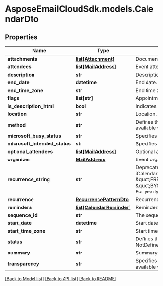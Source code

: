 # AsposeEmailCloudSdk.models.CalendarDto
## Properties
Name | Type | Description | Notes
------------ | ------------- | ------------- | -------------
**attachments** | [**list[Attachment]**](Attachment.md) | Document attachments. | [optional] 
**attendees** | [**list[MailAddress]**](MailAddress.md) | Event attendees. | 
**description** | **str** | Description. | [optional] 
**end_date** | **datetime** | End date. | 
**end_time_zone** | **str** | End time zone. | [optional] 
**flags** | **list[str]** | Appointment flags. Items: Enumerates iCalendar flags. Enum, available values: None, AllDayEvent | [optional] 
**is_description_html** | **bool** | Indicates if description is in HTML format. | 
**location** | **str** | Location. | 
**method** | **str** | Defines the iCalendar object method type associated with the calendar document. Enum, available values: None, Publish, Request, Reply, Add, Cancel, Refresh, Counter, DeclineCounter | 
**microsoft_busy_status** | **str** | Specifies the BUSY status. Enum, available values: NotDefined, Free, Tentative, Busy, Oof | 
**microsoft_intended_status** | **str** | Specifies the INTENDED status. Enum, available values: NotDefined, Free, Tentative, Busy, Oof | 
**optional_attendees** | [**list[MailAddress]**](MailAddress.md) | Optional attendees.              | [optional] 
**organizer** | [**MailAddress**](MailAddress.md) | Event organizer.              | 
**recurrence_string** | **str** | Deprecated, use &#39;Recurrence&#39; property. String representation of recurrence pattern (See iCalendar RFC, \&quot;Recurrence rule\&quot; section). For example:               For daily recurrence:         \&quot;FREQ&#x3D;DAILY;COUNT&#x3D;10;WKST&#x3D;MO\&quot;                   For monthly recurrence:         \&quot;BYSETPOS&#x3D;1;BYDAY&#x3D;MO,TU,WE,TH,FR;FREQ&#x3D;MONTHLY;INTERVAL&#x3D;10;WKST&#x3D;MO\&quot;                   For yearly recurrence:         \&quot;BYMONTHDAY&#x3D;30;BYMONTH&#x3D;1;FREQ&#x3D;YEARLY;WKST&#x3D;MO\&quot;                    | [optional] 
**recurrence** | [**RecurrencePatternDto**](RecurrencePatternDto.md) | Recurrence pattern              | [optional] 
**reminders** | [**list[CalendarReminder]**](CalendarReminder.md) | Reminders. | [optional] 
**sequence_id** | **str** | The sequence id. Read only. | [optional] 
**start_date** | **datetime** | Start date. | 
**start_time_zone** | **str** | Start time zone. | [optional] 
**status** | **str** | Defines the overall status or confirmation for the calendar document. Enum, available values: NotDefined, Cancelled, Tentative, Confirmed | 
**summary** | **str** | Summary. | [optional] 
**transparency** | **str** | Specifies whether or not this appointment is intended to be visible in availability searches. Enum, available values: NotDefined, Transparent, Opaque | 



[[Back to Model list]](README.md#documentation-for-models) [[Back to API list]](README.md#documentation-for-api-endpoints) [[Back to README]](README.md)


